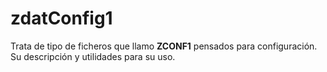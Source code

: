 # zdatConfig1
Trata de tipo de ficheros que llamo **ZCONF1** pensados para configuración. Su descripción y utilidades para su uso.



[ZCONF1]: zdatConfig1Tab/readme.md "Descripción del formato de ficheros ZCONF1"
